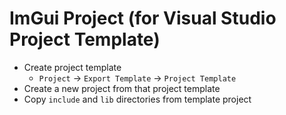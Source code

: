 # ImGui Project (for Visual Studio Project Template)
- Create project template
  - ``Project`` -> ``Export Template`` -> ``Project Template``
- Create a new project from that project template
- Copy ``include`` and ``lib`` directories from template project
